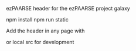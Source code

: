 ezPAARSE header for the ezPAARSE project galaxy

npm install
npm run static

Add the header in any page with
<script src="http://ezpaarse-header-1.ezsites.inist.fr/main.js" type="text/javascript"></script>

or local src for development
